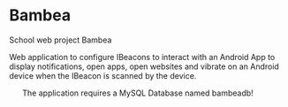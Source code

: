 # Bambea
School web project Bambea

Web application to configure IBeacons to interact with an Android App to display notifications, open apps, open websites and vibrate on an Android device when the IBeacon is scanned by the device. 

<ul>The application requires a MySQL Database named bambeadb!</ul>
